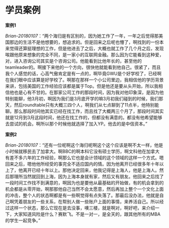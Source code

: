 # 学员案例

**案例1**

 *Brian-20180107*：“两个海归是有区别的，因为她工作了一年，一年之后觉得那美国那边的生活不是他想要的，想追求的。但是回来之后呢也懵了，啊找到的一份本来觉得还算挺理想的工作，但是他进去了之后，大概也就工作了几个月之后，发现唉跟他原来想象的完全不同，是一家小的互联网金融。那么因为它能看到这种爱，对，进入咨询公司其实是个咨询公司。他能看到比他年长的，甚至他的teamleader的。啊接下来他的一个方向，很快他就能看到他自己。很紧了，而且我个人感觉的话，心高气傲肯定是有一点的，啊毕竟GWU是个好学校了，已经啊在我们眼中应该算是好学校了。啊那在那样一个小公司里边，我相信他的学历背景来讲，包括美国的工作经验应该都是属于Top。但是他还是要从头开始，所以我相信他也是心有不甘的。在那家公司工作的那段时间，因为我对他印象深，是因为他特别能聊，他3月初，啊因为我们是3月底开学的嘛3月初我们碰到的时候，我们那天，然后roundtable只有大概三四个人，啊我们从七点聊到了11点半，他特别能聊。那么那段时间他其实已经在找工作，而且找了大概两三个月了，那段时间其实就是12月到3月这段时间，他还在找工作的，但都没有满意的。都没有他希望能够去尝试的机会。啊所以那个时候他就选择了加入YP。他去的是中信资本。”

**案例2**

 *Brian-20180107*：“还有一位呢啊这个海归呢啊这个这个应该是啊不太一样，他是小时候就移民去了加拿大。啊BBC的啊本科它没有硕士学历，啊文科他在加拿大有差不多六年的工作经验，啊那么它也是会计领域的这个领域的这样一个方式。嗯回来之后，嗯他他所经受的事完全不适应国内的情。因为他离开已经很多年十年以上了，他离开已经十年以上。那他决定回来，他我记得是上海人，他是上海人。然后那理所当然就回到上海，因为上海本身就有家，然后又有朋友。他回来之后找了一段时间工作找不到满意的，啊因为也是要他从最基础的开始做，有的机会拿到的机会都是从零开始，啊那那他自己当然不会太愿意，然后再加上整个一个文化上面的冲击，整个人的状态啊都是有一些啊觉得有点失落了。那最后没办法，他就是自己啊凭着朋友的一些关系，在帮别人做一些账户上面的事情，来养活自己。所以经过这样一个状态，那么它现在是去没事，噢三楼，就是啊对，啊好吧，来介绍一下，大家知道风险是什么？赛默飞。不是一对一，是全天的，跟其他所有的MBA的学生一起竞争。”

